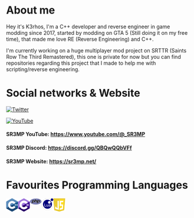 # About me

Hey it's K3rhos, I'm a C++ developer and reverse engineer in game modding since 2017, started by modding on GTA 5 (Still doing it on my free time), that made me love RE (Reverse Engineering) and C++.

I'm currently working on a huge multiplayer mod project on SRTTR (Saints Row The Third Remastered), this one is private for now but you can find repositories regarding this project that I made to help me with scripting/reverse engineering.

# Social networks & Website

[![Twitter](https://img.shields.io/twitter/url?color=1DA1F2&label=Follow%20%40K3rhos%20%20%20%20%20%20%20%20%20&logo=Twitter&style=for-the-badge&url=https%3A%2F%2Ftwitter.com%2FBrandon66812869)](https://twitter.com/Brandon66812869)

[![YouTube](https://img.shields.io/twitter/url?color=FF0000&label=Subscribe%20%40K3rhos&logo=YouTube&logoColor=FF0000&style=for-the-badge&url=https%3A%2F%2Fwww.youtube.com%2F%40K3rhos)](https://www.youtube.com/c/K3rhos)

#### SR3MP YouTube: https://www.youtube.com/@_SR3MP
#### SR3MP Discord: https://discord.gg/QBQwQQbVFf
#### SR3MP Website: https://sr3mp.net/

# Favourites Programming Languages

<img align="left" src="https://raw.githubusercontent.com/K3rhos/K3rhos/main/icons/cpp.svg" alt="C++" width="32px"/>
<img align="left" src="https://raw.githubusercontent.com/K3rhos/K3rhos/main/icons/csharp.svg" alt="C#" width="32px"/>
<img align="left" src="https://raw.githubusercontent.com/K3rhos/K3rhos/main/icons/php.svg" alt="PHP" width="32px"/>
<img align="left" src="https://raw.githubusercontent.com/K3rhos/K3rhos/main/icons/lua.svg" alt="LUA" width="32px"/>
<img align="left" src="https://raw.githubusercontent.com/K3rhos/K3rhos/main/icons/js.svg" alt="JS" width="32px"/>
